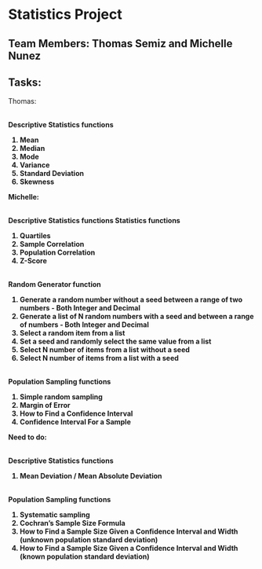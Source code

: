 # Statistics Project
## Team Members: Thomas Semiz and Michelle Nunez

## Tasks:
Thomas:

<br><b>Descriptive Statistics functions<b>
1. Mean
2. Median
3. Mode
4. Variance
5. Standard Deviation
6. Skewness


Michelle:

<br><b>Descriptive Statistics functions</b>
 Statistics functions
1. Quartiles
2. Sample Correlation
3. Population Correlation
4. Z-Score

<br><b>Random Generator function</b>
1. Generate a random number without a seed between a range of two numbers - Both Integer and Decimal
2. Generate a list of N random numbers with a seed and between a range of numbers - Both Integer and Decimal
3. Select a random item from a list
4. Set a seed and randomly select the same value from a list
5. Select N number of items from a list without a seed
6. Select N number of items from a list with a seed

<br><b>Population Sampling functions</b>
1. Simple random sampling
2. Margin of Error
3. How to Find a Confidence Interval
4. Confidence Interval For a Sample



Need to do:

<br>Descriptive Statistics functions
1. Mean Deviation / Mean Absolute Deviation

<br>Population Sampling functions
1. Systematic sampling
2. Cochran’s Sample Size Formula
3. How to Find a Sample Size Given a Confidence Interval and Width (unknown population standard deviation)
4. How to Find a Sample Size Given a Confidence Interval and Width (known population standard deviation)



